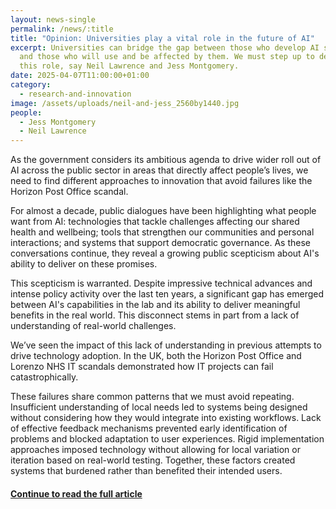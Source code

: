 ```yaml
---
layout: news-single
permalink: /news/:title
title: "Opinion: Universities play a vital role in the future of AI"
excerpt: Universities can bridge the gap between those who develop AI systems
  and those who will use and be affected by them. We must step up to deliver
  this role, say Neil Lawrence and Jess Montgomery.
date: 2025-04-07T11:00:00+01:00
category:
  - research-and-innovation
image: /assets/uploads/neil-and-jess_2560by1440.jpg
people:
  - Jess Montgomery
  - Neil Lawrence
---
```

As the government considers its ambitious agenda to drive wider roll out of AI across the public sector in areas that directly affect people’s lives, we need to find different approaches to innovation that avoid failures like the Horizon Post Office scandal.

For almost a decade, public dialogues have been highlighting what people want from AI: technologies that tackle challenges affecting our shared health and wellbeing; tools that strengthen our communities and personal interactions; and systems that support democratic governance. As these conversations continue, they reveal a growing public scepticism about AI's ability to deliver on these promises.

This scepticism is warranted. Despite impressive technical advances and intense policy activity over the last ten years, a significant gap has emerged between AI's capabilities in the lab and its ability to deliver meaningful benefits in the real world. This disconnect stems in part from a lack of understanding of real-world challenges.

We’ve seen the impact of this lack of understanding in previous attempts to drive technology adoption. In the UK, both the Horizon Post Office and Lorenzo NHS IT scandals demonstrated how IT projects can fail catastrophically.

These failures share common patterns that we must avoid repeating. Insufficient understanding of local needs led to systems being designed without considering how they would integrate into existing workflows. Lack of effective feedback mechanisms prevented early identification of problems and blocked adaptation to user experiences. Rigid implementation approaches imposed technology without allowing for local variation or iteration based on real-world testing. Together, these factors created systems that burdened rather than benefited their intended users.

#### [Continue to read the full article](https://www.cam.ac.uk/stories/Neil-Lawrence-Jess-Montgomery-AI)